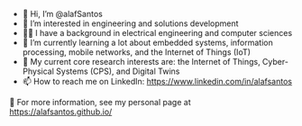 - 👋 Hi, I’m @alafSantos
- 👀 I’m interested in engineering and solutions development
- 🧑‍💻 I have a background in electrical engineering and computer sciences
- 🌱 I’m currently learning a lot about embedded systems, information processing, mobile networks, and the Internet of Things (IoT)
- 🔎 My current core research interests are: the Internet of Things, Cyber-Physical Systems (CPS), and Digital Twins
- 📫 How to reach me on LinkedIn: <https://www.linkedin.com/in/alafsantos>

🧐 For more information, see my personal page at <https://alafsantos.github.io/>
